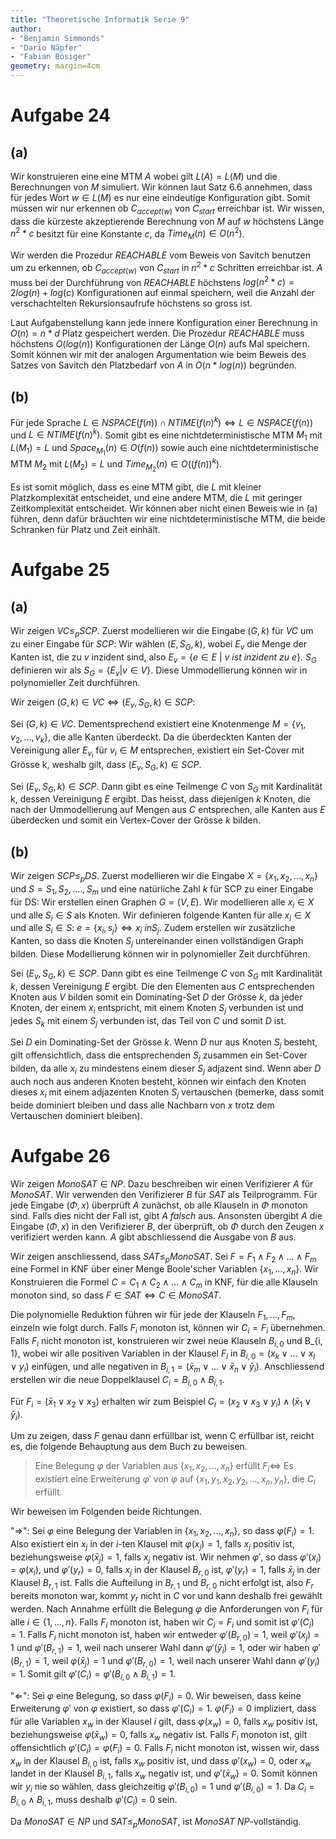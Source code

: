 ```yaml
---
title: "Theoretische Informatik Serie 9"
author:
- "Benjamin Simmonds"
- "Dario Näpfer"
- "Fabian Bösiger"
geometry: margin=4cm
---
```


# Aufgabe 24

## (a)

Wir konstruieren eine eine MTM $A$ wobei gilt $L(A) = L(M)$ und die Berechnungen von $M$ simuliert. Wir können laut Satz 6.6 annehmen, dass für jedes Wort $w \in L(M)$ es nur eine eindeutige Konfiguration gibt. Somit müssen wir nur erkennen ob $C_{accept(w)}$ von $C_{start}$ erreichbar ist. Wir wissen, dass die kürzeste akzeptierende Berechnung von $M$ auf $w$ höchstens Länge $n^2 * c$ besitzt für eine Konstante $c$, da $Time_M(n)\in O(n^2)$.

Wir werden die Prozedur $REACHABLE$ vom Beweis von Savitch benutzen um zu erkennen, ob $C_{accept(w)}$ von $C_{start}$ in $n^2 * c$ Schritten erreichbar ist. $A$ muss bei der Durchführung von $REACHABLE$ höchstens  $log(n^2 * c) = 2log(n) + log(c)$ Konfigurationen auf einmal speichern, weil die Anzahl der verschachtelten Rekursionsaufrufe höchstens so gross ist.

Laut Aufgabenstellung kann jede innere Konfiguration einer Berechnung in $O(n) = n * d$ Platz gespeichert werden. Die Prozedur $REACHABLE$ muss höchstens $O(log(n))$ Konfigurationen der Länge $O(n)$ aufs Mal speichern. Somit können wir mit der analogen Argumentation wie beim Beweis des Satzes von Savitch den Platzbedarf von $A$ in $O(n * log(n))$ begründen.

## (b)

Für jede Sprache $L \in NSPACE(f(n)) \cap NTIME(f(n)^k) \Leftrightarrow L \in NSPACE(f(n))$ und $L \in NTIME(f(n)^k)$. Somit gibt es eine nichtdeterministische MTM $M_1$ mit $L(M_1) = L$ und $Space_{M_1}(n) \in O(f(n))$ sowie auch eine nichtdeterministische MTM $M_2$ mit $L(M_2)= L$ und $Time_{M_2}(n) \in O((f(n))^k)$.

Es ist somit möglich, dass es eine MTM gibt, die $L$ mit kleiner Platzkomplexität entscheidet, und eine andere MTM, die $L$ mit geringer Zeitkomplexität entscheidet. Wir können aber nicht einen Beweis wie in (a) führen, denn dafür bräuchten wir eine nichtdeterministische MTM, die beide Schranken für Platz und Zeit einhält.

# Aufgabe 25

## (a)

Wir zeigen $VC \leq_p SCP$. Zuerst modellieren wir die Eingabe $(G, k)$ für $VC$ um zu einer Eingabe für $SCP$: Wir wählen $(E, S_G, k)$, wobei $E_v$ die Menge der Kanten ist, die zu $v$ inzident sind, also $E_v = \{e \in E$ $|$ $v$ $ist$ $inzident$ $zu$ $e\}$. $S_G$ definieren wir als $S_G = \{E_v | v \in V\}$. Diese Ummodellierung können wir in polynomieller Zeit durchführen.

Wir zeigen $(G, k) \in VC \Leftrightarrow (E_v, S_G, k) \in SCP$: 

Sei $(G, k) \in VC$. Dementsprechend existiert eine Knotenmenge $M = \{v_1, v_2,...,v_k\}$, die alle Kanten überdeckt. Da die überdeckten Kanten der Vereinigung aller $E_{v_i}$ für $v_i \in M$ entsprechen, existiert ein Set-Cover mit Grösse k, weshalb gilt, dass $(E_v, S_G, k) \in SCP$.

Sei $(E_v, S_G, k) \in SCP$. Dann gibt es eine Teilmenge $C$ von $S_G$ mit Kardinalität k, dessen Vereinigung $E$ ergibt. Das heisst, dass diejenigen $k$ Knoten, die nach der Ummodellierung auf Mengen aus $C$ entsprechen, alle Kanten aus $E$ überdecken und somit ein Vertex-Cover der Grösse $k$ bilden.

## (b)

Wir zeigen $SCP \leq_p DS$. Zuerst modellieren wir die Eingabe $X = \{x_1, x_2,...,x_n\}$ und $S = S_1, S_2,...., S_m$ und eine natürliche Zahl $k$ für SCP zu einer Eingabe für DS: Wir erstellen einen Graphen $G = (V, E)$. Wir modellieren alle $x_i \in X$ und alle $S_i \in S$ als Knoten. Wir definieren folgende Kanten für alle $x_i \in X$ und alle $S_i \in S$: $e = \{x_i, s_j\} \Leftrightarrow x_i \ in S_j$. Zudem erstellen wir zusätzliche Kanten, so dass die Knoten $S_j$ untereinander einen vollständigen Graph bilden. Diese Modellierung können wir in polynomieller Zeit durchführen. 

Sei $(E_v, S_G, k) \in SCP$. Dann gibt es eine Teilmenge $C$ von $S_G$ mit Kardinalität $k$, dessen Vereinigung $E$ ergibt. Die den Elementen aus $C$ entsprechenden Knoten aus $V$ bilden somit ein Dominating-Set $D$ der Grösse $k$, da jeder Knoten, der einem $x_i$ entspricht, mit einem Knoten $S_j$ verbunden ist und jedes $S_k$ mit einem $S_j$ verbunden ist, das Teil von $C$ und somit $D$ ist.

Sei $D$ ein Dominating-Set der Grösse $k$. Wenn $D$ nur aus Knoten $S_j$ besteht, gilt offensichtlich, dass die entsprechenden $S_j$ zusammen ein Set-Cover bilden, da alle $x_i$ zu mindestens einem dieser $S_j$ adjazent sind. Wenn aber $D$ auch noch aus anderen Knoten besteht, können wir einfach den Knoten dieses $x_i$ mit einem adjazenten Knoten $S_j$ vertauschen (bemerke, dass somit beide dominiert bleiben und dass alle Nachbarn von $x$ trotz dem Vertauschen dominiert bleiben).

# Aufgabe 26

Wir zeigen $MonoSAT \in NP$. Dazu beschreiben wir einen Verifizierer  $A$ für $MonoSAT$. Wir verwenden den Verifizierer $B$ für $SAT$ als Teilprogramm. Für jede Eingabe $(\Phi, x)$ überprüft $A$ zunächst, ob alle Klauseln in $\Phi$ monoton sind. Falls dies nicht der Fall ist, gibt $A$ *falsch* aus. Ansonsten übergibt $A$ die Eingabe $(\Phi, x)$ in den Verifizierer $B$, der überprüft, ob $\Phi$ durch den Zeugen $x$ verifiziert werden kann. $A$ gibt abschliessend die Ausgabe von $B$ aus.

Wir zeigen anschliessend, dass $SAT \leq_p MonoSAT$. Sei $F = F_1 \land F_2 \land ... \land F_m$ eine Formel in KNF über einer Menge Boole'scher Variablen $\{x_1, ..., x_n\}$. Wir Konstruieren die Formel $C = C_1 \land C_2 \land ... \land C_m$ in KNF, für die alle Klauseln monoton sind, so dass $F \in SAT \Leftrightarrow C \in MonoSAT$.

Die polynomielle Reduktion führen wir für jede der Klauseln $F_1, ..., F_m$, einzeln wie folgt durch. Falls $F_i$ monoton ist, können wir $C_i = F_i$ übernehmen. Falls $F_i$ nicht monoton ist, konstruieren wir zwei neue Klauseln $B_{i, 0}$ und B_{i, 1}, wobei wir alle positiven Variablen in der Klausel $F_i$ in $B_{i, 0} = (x_k \lor ... \lor x_l \lor y_i)$ einfügen, und alle negativen in $B_{i, 1} = (\bar x_m \lor ... \lor \bar x_n \lor \bar y_i)$. Anschliessend erstellen wir die neue Doppelklausel $C_i = B_{i, 0} \land B_{i, 1}$.

Für $F_i = (\bar x_1 \lor x_2 \lor x_3)$ erhalten wir zum Beispiel $C_i = (x_2 \lor x_3 \lor y_i) \land (\bar x_1 \lor \bar y_i)$.

Um zu zeigen, dass $F$ genau dann erfüllbar ist, wenn C erfüllbar ist, reicht es, die folgende Behauptung aus dem Buch zu beweisen.

> Eine Belegung $\varphi$ der Variablen aus $\{x_1, x_2, ..., x_n\}$ erfüllt $F_i \Leftrightarrow$ Es existiert eine Erweiterung $\varphi'$ von $\varphi$ auf $\{x_1, y_1, x_2, y_2, ..., x_n, y_n\}$, die $C_i$ erfüllt.

Wir beweisen im Folgenden beide Richtungen.

"$\Rightarrow$": Sei $\varphi$ eine Belegung der Variablen in $\{x_1, x_2, ..., x_n\}$, so dass $\varphi(F_i) = 1$. Also existiert ein $x_j$ in der $i$-ten Klausel mit $\varphi(x_j) = 1$, falls $x_j$ positiv ist, beziehungsweise $\varphi(\bar x_j) = 1$, falls $x_j$ negativ ist. Wir nehmen $\varphi'$, so dass $\varphi'(x_i) = \varphi(x_i)$, und $\varphi'(y_r) = 0$, falls $x_j$ in der Klausel $B_{r, 0}$ ist, $\varphi'(y_r) = 1$, falls $\bar x_j$ in der Klausel $B_{r, 1}$ ist. Falls die Aufteilung in $B_{r, 1}$ und $B_{r, 0}$ nicht erfolgt ist, also $F_r$ bereits monoton war, kommt $y_r$ nicht in $C$ vor und kann deshalb frei gewählt werden. Nach Annahme erfüllt die Belegung $\varphi$ die Anforderungen von $F_i$ für alle $i \in \{1, ..., n\}$. Falls $F_i$ monoton ist, haben wir $C_i = F_i$ und somit ist $\varphi'(C_i) = 1$. Falls $F_i$ nicht monoton ist, haben wir entweder $\varphi'(B_{r, 0}) = 1$, weil $\varphi'(x_j) = 1$ und $\varphi'(B_{r, 1}) = 1$, weil nach unserer Wahl dann $\varphi'(\bar y_i) = 1$, oder wir haben $\varphi'(B_{r, 1}) = 1$, weil $\varphi(\bar x_j) = 1$ und $\varphi'(B_{r, 0}) = 1$, weil nach unserer Wahl dann $\varphi'(y_i) = 1$. Somit gilt $\varphi'(C_i) = \varphi'(B_{i, 0} \land B_{i, 1}) = 1$.

"$\Leftarrow$": Sei $\varphi$ eine Belegung, so dass $\varphi(F_i) = 0$. Wir beweisen, dass keine Erweiterung $\varphi'$ von $\varphi$ existiert, so dass $\varphi'(C_i) = 1$. $\varphi(F_i) = 0$ impliziert, dass für alle Variablen $x_w$ in der Klausel $i$ gilt, dass $\varphi(x_w) = 0$, falls $x_w$ positiv ist, beziehungsweise $\varphi(\bar x_w) = 0$, falls $x_w$ negativ ist. Falls $F_i$ monoton ist, gilt offensichtlich $\varphi'(C_i) = \varphi(F_i) = 0$. Falls $F_i$ nicht monoton ist, wissen wir, dass $x_w$ in der Klausel $B_{i, 0}$ ist, falls $x_w$ positiv ist, und dass $\varphi'(x_w) = 0$, oder $x_w$ landet in der Klausel $B_{i, 1}$, falls $x_w$ negativ ist, und $\varphi'(\bar x_w) = 0$. Somit können wir $y_i$ nie so wählen, dass gleichzeitig $\varphi'(B_{i, 0}) = 1$ und $\varphi'(B_{i, 0}) = 1$. Da $C_i = B_{i, 0} \land B_{i, 1}$, muss deshalb $\varphi'(C_i) = 0$ sein.

Da $MonoSAT \in NP$ und $SAT \leq_p MonoSAT$, ist $MonoSAT$ $NP$-vollständig.



